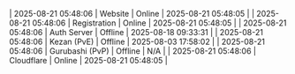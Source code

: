 | 2025-08-21 05:48:06 | Website | Online | 2025-08-21 05:48:05 |
| 2025-08-21 05:48:06 | Registration | Online | 2025-08-21 05:48:05 |
| 2025-08-21 05:48:06 | Auth Server | Offline | 2025-08-18 09:33:31 |
| 2025-08-21 05:48:06 | Kezan (PvE) | Offline | 2025-08-03 17:58:02 |
| 2025-08-21 05:48:06 | Gurubashi (PvP) | Offline | N/A |
| 2025-08-21 05:48:06 | Cloudflare | Online | 2025-08-21 05:48:05 |
